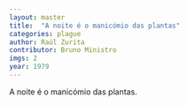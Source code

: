 ```yaml
---
layout: master
title:  "A noite é o manicómio das plantas"
categories: plague
author: Raúl Zurita
contributor: Bruno Ministro
imgs: 2
year: 1979
---
```


A noite é o manicómio das plantas.



